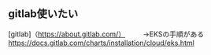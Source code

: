 ## gitlab使いたい　

[gitlab]（https://about.gitlab.com/）
　　
→EKSの手順がある
https://docs.gitlab.com/charts/installation/cloud/eks.html


